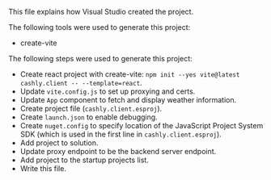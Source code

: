 This file explains how Visual Studio created the project.

The following tools were used to generate this project:
- create-vite

The following steps were used to generate this project:
- Create react project with create-vite: `npm init --yes vite@latest cashly.client -- --template=react`.
- Update `vite.config.js` to set up proxying and certs.
- Update `App` component to fetch and display weather information.
- Create project file (`cashly.client.esproj`).
- Create `launch.json` to enable debugging.
- Create `nuget.config` to specify location of the JavaScript Project System SDK (which is used in the first line in `cashly.client.esproj`).
- Add project to solution.
- Update proxy endpoint to be the backend server endpoint.
- Add project to the startup projects list.
- Write this file.
